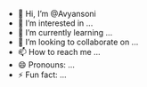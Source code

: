- 👋 Hi, I’m @Avyansoni
- 👀 I’m interested in ...
- 🌱 I’m currently learning ...
- 💞️ I’m looking to collaborate on ...
- 📫 How to reach me ...
- 😄 Pronouns: ...
- ⚡ Fun fact: ...

<!---
Avyansoni/Avyansoni is a ✨ special ✨ repository because its `README.md` (this file) appears on your GitHub profile.
You can click the Preview link to take a look at your changes.
--->
